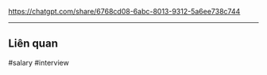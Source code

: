https://chatgpt.com/share/6768cd08-6abc-8013-9312-5a6ee738c744









---
## Liên quan

#salary #interview 





